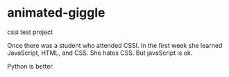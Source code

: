 # animated-giggle
cssi test project


Once there was a student who attended CSSI.
In the first week she learned JavaScript, HTML, and CSS. She hates CSS. But javaScript is ok.


Python is better.
